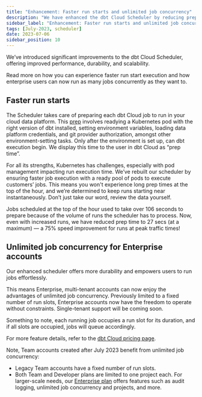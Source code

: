 ```yaml
---
title: "Enhancement: Faster run starts and unlimited job concurrency"
description: "We have enhanced the dbt Cloud Scheduler by reducing prep time for all accounts and provided unlimited job concurrency for Enterprise accounts."
sidebar_label: "Enhancement: Faster run starts and unlimited job concurrency"
tags: [July-2023, scheduler]
date: 2023-07-06
sidebar_position: 10
---
```


We’ve introduced significant improvements to the dbt Cloud Scheduler, offering improved performance, durability, and scalability. 

Read more on how you can experience faster run start execution and how enterprise users can now run as many jobs concurrently as they want to.

## Faster run starts

The Scheduler takes care of preparing each dbt Cloud job to run in your cloud data platform. This [prep](/docs/deploy/job-scheduler#scheduler-queue) involves readying a Kubernetes pod with the right version of dbt installed, setting environment variables, loading data platform credentials, and git provider authorization, amongst other environment-setting tasks. Only after the environment is set up, can dbt execution begin. We display this time to the user in dbt Cloud as “prep time”.

<Lightbox src="/img/run-start.jpg" width="65%" width="85%" title="The scheduler prepares a job for execution and displays it as 'prep time' in dbt Cloud."/>

For all its strengths, Kubernetes has challenges, especially with pod management impacting run execution time. We’ve rebuilt our scheduler by ensuring faster job execution with a ready pool of pods to execute customers’ jobs. This means you won't experience long prep times at the top of the hour, and we’re determined to keep runs starting near instantaneously. Don’t just take our word, review the data yourself.

<Lightbox src="/img/prep-start.jpg" width="65%" width="85%" title="Job prep time data has seen a 75% speed improvement from Jan 2023 to July 2023. Prep time took 106 secs in Jan and now takes 27 secs as of July."/>

Jobs scheduled at the top of the hour used to take over 106 seconds to prepare because of the volume of runs the scheduler has to process. Now, even with increased runs, we have reduced prep time to 27 secs (at a maximum) &mdash; a 75% speed improvement for runs at peak traffic times!

## Unlimited job concurrency for Enterprise accounts

Our enhanced scheduler offers more durability and empowers users to run jobs effortlessly. 

This means Enterprise, multi-tenant accounts can now enjoy the advantages of unlimited job concurrency. Previously limited to a fixed number of run slots, Enterprise accounts now have the freedom to operate without constraints. Single-tenant support will be coming soon.

Something to note, each running job occupies a run slot for its duration, and if all slots are occupied, jobs will queue accordingly.

For more feature details, refer to the [dbt Cloud pricing page](https://www.getdbt.com/pricing/).

Note, Team accounts created after July 2023 benefit from unlimited job concurrency:
- Legacy Team accounts have a fixed number of run slots.
- Both Team and Developer plans are limited to one project each. For larger-scale needs, our [Enterprise plan](https://www.getdbt.com/pricing/) offers features such as audit logging, unlimited job concurrency and projects, and more.
